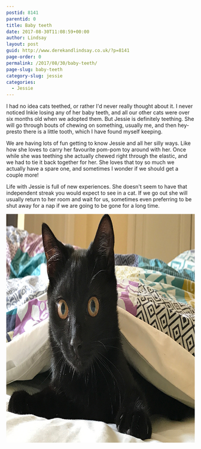 ```yaml
---
postid: 8141
parentid: 0
title: Baby teeth
date: 2017-08-30T11:08:59+00:00
author: Lindsay
layout: post
guid: http://www.derekandlindsay.co.uk/?p=8141
page-order: 0
permalink: /2017/08/30/baby-teeth/
page-slug: baby-teeth
category-slug: jessie
categories:
  - Jessie
---
```

I had no idea cats teethed, or rather I'd never really thought about it. I never noticed Inkie losing any of her baby teeth, and all our other cats were over six months old when we adopted them. But Jessie is definitely teething. She will go through bouts of chewing on something, usually me, and then hey-presto there is a little tooth, which I have found myself keeping.

We are having lots of fun getting to know Jessie and all her silly ways. Like how she loves to carry her favourite pom-pom toy around with her. Once while she was teething she actually chewed right through the elastic, and we had to tie it back together for her. She loves that toy so much we actually have a spare one, and sometimes I wonder if we should get a couple more!

Life with Jessie is full of new experiences. She doesn't seem to have that independent streak you would expect to see in a cat. If we go out she will usually return to her room and wait for us, sometimes even preferring to be shut away for a nap if we are going to be gone for a long time.

<img class="aligncenter size-full wp-image-8148" title="Our black kitten, Jessie hiding in the bedclothes" src="/wp-content/uploads/2017/09/post_5090.jpg" alt="Our black kitten, Jessie hiding in the bedclothes" width="940" height="611" />